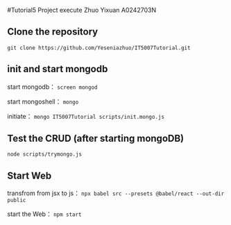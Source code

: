 #Tutorial5 Project execute
Zhuo Yixuan A0242703N

## Clone the repository
`git clone https://github.com/Yeseniazhuo/IT5007Tutorial.git`

## init and start mongodb
start mongodb：
`screen mongod`

start mongoshell：
`mongo`

initiate：
`mongo IT5007Tutorial scripts/init.mongo.js`

## Test the CRUD (after starting mongoDB)
`node scripts/trymongo.js`

## Start Web
transfrom from jsx to js：
`npx babel src --presets @babel/react --out-dir public`

start the Web：
`npm start`


